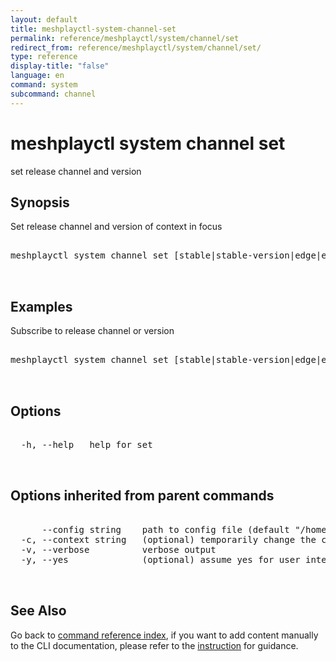 ```yaml
---
layout: default
title: meshplayctl-system-channel-set
permalink: reference/meshplayctl/system/channel/set
redirect_from: reference/meshplayctl/system/channel/set/
type: reference
display-title: "false"
language: en
command: system
subcommand: channel
---
```


# meshplayctl system channel set

set release channel and version

## Synopsis

Set release channel and version of context in focus
<pre class='codeblock-pre'>
<div class='codeblock'>
meshplayctl system channel set [stable|stable-version|edge|edge-version] [flags]

</div>
</pre> 

## Examples

Subscribe to release channel or version
<pre class='codeblock-pre'>
<div class='codeblock'>
meshplayctl system channel set [stable|stable-version|edge|edge-version]

</div>
</pre> 

## Options

<pre class='codeblock-pre'>
<div class='codeblock'>
  -h, --help   help for set

</div>
</pre>

## Options inherited from parent commands

<pre class='codeblock-pre'>
<div class='codeblock'>
      --config string    path to config file (default "/home/runner/.meshery/config.yaml")
  -c, --context string   (optional) temporarily change the current context.
  -v, --verbose          verbose output
  -y, --yes              (optional) assume yes for user interactive prompts.

</div>
</pre>

## See Also

Go back to [command reference index](/reference/meshplayctl/), if you want to add content manually to the CLI documentation, please refer to the [instruction](/project/contributing/contributing-cli#preserving-manually-added-documentation) for guidance.
